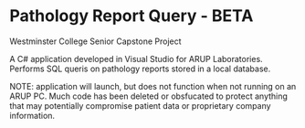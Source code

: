 # Pathology Report Query - BETA

Westminster College Senior Capstone Project

A C# application developed in Visual Studio for ARUP Laboratories.
Performs SQL queris on pathology reports stored in a local database.

NOTE: application will launch, but does not function when not running on an ARUP PC.
Much code has been deleted or obsfucated to protect anything that may potentially compromise
patient data or proprietary company information.
